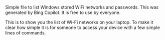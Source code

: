 
Simple file to list Windows stored WiFi networks and passwords.
This was generated by Bing Copilot.
It is free to use by everyone.

This is to show you the list of Wi-Fi networks on your laptop.
To make it clear how simple it is for someone to access your device with a few simple lines of commands. 
